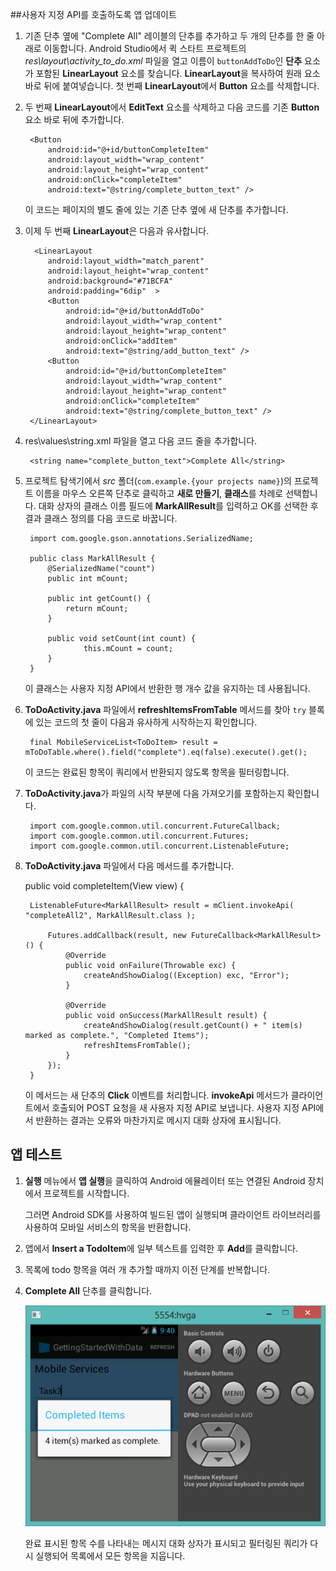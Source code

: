 
##<a name="update-app"></a>사용자 지정 API를 호출하도록 앱 업데이트

1. 기존 단추 옆에 "Complete All" 레이블의 단추를 추가하고 두 개의 단추를 한 줄 아래로 이동합니다. Android Studio에서 퀵 스타트 프로젝트의 *res\\layout\\activity\_to\_do.xml* 파일을 열고 이름이 `buttonAddToDo`인 **단추** 요소가 포함된 **LinearLayout** 요소를 찾습니다. **LinearLayout**을 복사하여 원래 요소 바로 뒤에 붙여넣습니다. 첫 번째 **LinearLayout**에서 **Button** 요소를 삭제합니다.

2. 두 번째 **LinearLayout**에서 **EditText** 요소를 삭제하고 다음 코드를 기존 **Button** 요소 바로 뒤에 추가합니다.

        <Button
            android:id="@+id/buttonCompleteItem"
            android:layout_width="wrap_content"
            android:layout_height="wrap_content"
            android:onClick="completeItem"
            android:text="@string/complete_button_text" />

	이 코드는 페이지의 별도 줄에 있는 기존 단추 옆에 새 단추를 추가합니다.

3. 이제 두 번째 **LinearLayout**은 다음과 유사합니다.

	     <LinearLayout
	        android:layout_width="match_parent" 
	        android:layout_height="wrap_content" 
	        android:background="#71BCFA"
	        android:padding="6dip"  >
	        <Button
	            android:id="@+id/buttonAddToDo"
	            android:layout_width="wrap_content"
	            android:layout_height="wrap_content"
	            android:onClick="addItem"
	            android:text="@string/add_button_text" />
	        <Button
	            android:id="@+id/buttonCompleteItem"
	            android:layout_width="wrap_content"
	            android:layout_height="wrap_content"
	            android:onClick="completeItem"
	            android:text="@string/complete_button_text" />
	    </LinearLayout>
	

4. res\\values\\string.xml 파일을 열고 다음 코드 줄을 추가합니다.

    	<string name="complete_button_text">Complete All</string>



5. 프로젝트 탐색기에서 *src* 폴더(`com.example.{your projects name}`)의 프로젝트 이름을 마우스 오른쪽 단추로 클릭하고 **새로 만들기**, **클래스**를 차례로 선택합니다. 대화 상자의 클래스 이름 필드에 **MarkAllResult**를 입력하고 OK를 선택한 후 결과 클래스 정의를 다음 코드로 바꿉니다.

		import com.google.gson.annotations.SerializedName;
		
		public class MarkAllResult {
		    @SerializedName("count")
		    public int mCount;
		    
		    public int getCount() {
		        return mCount;
			}
		
			public void setCount(int count) {
			        this.mCount = count;
			}
		}

	이 클래스는 사용자 지정 API에서 반환한 행 개수 값을 유지하는 데 사용됩니다.

6. **ToDoActivity.java** 파일에서 **refreshItemsFromTable** 메서드를 찾아 `try` 블록에 있는 코드의 첫 줄이 다음과 유사하게 시작하는지 확인합니다.

        final MobileServiceList<ToDoItem> result = mToDoTable.where().field("complete").eq(false).execute().get();

	이 코드는 완료된 항목이 쿼리에서 반환되지 않도록 항목을 필터링합니다.

7. **ToDoActivity.java**가 파일의 시작 부분에 다음 가져오기를 포함하는지 확인합니다.

		import com.google.common.util.concurrent.FutureCallback;
		import com.google.common.util.concurrent.Futures;
		import com.google.common.util.concurrent.ListenableFuture;

8. **ToDoActivity.java** 파일에서 다음 메서드를 추가합니다.

	public void completeItem(View view) {
	    
	    ListenableFuture<MarkAllResult> result = mClient.invokeApi( "completeAll2", MarkAllResult.class ); 
	    	
	    	Futures.addCallback(result, new FutureCallback<MarkAllResult>() {
	    		@Override
	    		public void onFailure(Throwable exc) {
	    			createAndShowDialog((Exception) exc, "Error");
	    		}
	    		
	    		@Override
	    		public void onSuccess(MarkAllResult result) {
	    			createAndShowDialog(result.getCount() + " item(s) marked as complete.", "Completed Items");
	                refreshItemsFromTable();	
	    		}
	    	});
	    }
	
	이 메서드는 새 단추의 **Click** 이벤트를 처리합니다. **invokeApi** 메서드가 클라이언트에서 호출되어 POST 요청을 새 사용자 지정 API로 보냅니다. 사용자 지정 API에서 반환하는 결과는 오류와 마찬가지로 메시지 대화 상자에 표시됩니다.

## 앱 테스트

1. **실행** 메뉴에서 **앱 실행**을 클릭하여 Android 에뮬레이터 또는 연결된 Android 장치에서 프로젝트를 시작합니다.

	그러면 Android SDK를 사용하여 빌드된 앱이 실행되며 클라이언트 라이브러리를 사용하여 모바일 서비스의 항목을 반환합니다.


2. 앱에서 **Insert a TodoItem**에 일부 텍스트를 입력한 후 **Add**를 클릭합니다.

3. 목록에 todo 항목을 여러 개 추가할 때까지 이전 단계를 반복합니다.

4. **Complete All** 단추를 클릭합니다.

  	![](./media/mobile-services-android-call-custom-api/mobile-custom-api-android-completed.png)

	완료 표시된 항목 수를 나타내는 메시지 대화 상자가 표시되고 필터링된 쿼리가 다시 실행되어 목록에서 모든 항목을 지웁니다.

<!---HONumber=August15_HO8-->